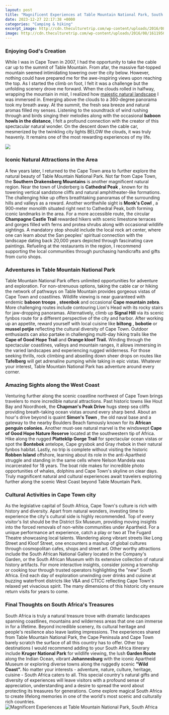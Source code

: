 ```yaml
---
layout: post
title: "Magnificent Experiences at Table Mountain National Park, South Africa"
date: 2023-12-27 22:17:38 +0000
categories: "Camping & hiking"
excerpt_image: http://cdn.theculturetrip.com/wp-content/uploads/2016/08/16119501769_b9f3c87e12_k.jpg
image: http://cdn.theculturetrip.com/wp-content/uploads/2016/08/16119501769_b9f3c87e12_k.jpg
---
```


### Enjoying God's Creation
While I was in Cape Town in 2007, I had the opportunity to take the cable car up to the summit of Table Mountain. From afar, the massive flat-topped mountain seemed intimidating towering over the city below. However, nothing could have prepared me for the awe-inspiring views upon reaching the top. As I started the climb on foot, I felt it was a challenge but the unfolding scenery drove me forward. When the clouds rolled in halfway, wrapping the mountain in mist, I realized how [majestic natural landscape](https://store.fi.io.vn/chihuahua-dog-training-good-boy-k-lovers-gift-t-shirt) I was immersed in. Emerging above the clouds to a 360-degree panorama took my breath away. At the summit, the fresh sea breeze and natural aromas filled my senses. Listening to the soundtrack of wind rushing through and birds singing their melodies along with the occasional **baboon howls in the distance**, I felt a profound connection with the creator of this spectacular natural wonder. On the descent down the cable car, mesmerized by the twinkling city lights BELOW the clouds, it was truly heavenly. It remains one of the most rewarding experiences of my life.  

![](https://allroundafrica.com/wp-content/uploads/2020/05/The-Natural-Beauty-Of-The-Table-Mountain-National-Park-Cape-Town-min.jpg)
### Iconic Natural Attractions in the Area
A few years later, I returned to the Cape Town area to further explore the natural beauty of Table Mountain National Park. Not far from Cape Town, the **Southern Drakensberg Mountains** is another magnificent natural region. Near the town of Underberg is **Cathedral Peak** , known for its towering vertical sandstone cliffs and natural amphitheater-like formations. The challenging hike up offers breathtaking panoramas of the surrounding hills and valleys as a reward. Another worthwhile sight is **Monk's Cowl** , a 900-meter monolith situated right next to Cathedral Peak, both forming iconic landmarks in the area. For a more accessible route, the circular **Champagne Castle Trail** rewarded hikers with scenic limestone terraces and gorges filled with ferns and protea shrubs along with occasional wildlife sightings. A mandatory stop should include the local rock art center, where one can learn about the San peoples' spiritual connection with the landscape dating back 20,000 years depicted through fascinating cave paintings. Refueling at the restaurants in the region, I recommend supporting the local communities through purchasing handicrafts and gifts from curio shops. 
### Adventures in Table Mountain National Park
Table Mountain National Park offers unlimited opportunities for adventure and exploration. For non-strenuous options, taking the cable car or hiking the network of pathways on Table Mountain provides gorgeous vistas of Cape Town and coastlines. Wildlife viewing is near guaranteed with endemic **baboon troops** , **steenbok** and occasional **Cape mountain zebra**. More challenging routes include contouring Lion's Head with its rocky stairs for jaw-dropping panoramas. Alternatively, climb up **Signal Hill** via its scenic fynbos route for a different perspective of the city and harbor. After working up an appetite, reward yourself with local cuisine like **biltong** , **bobotie** or **mussel potjie** reflecting the cultural diversity of Cape Town. Outdoor enthusiasts can also partake in challenging multi-day hiking trails like the **Cape of Good Hope Trail** and **Orange kloof Trail.** Winding through the spectacular coastlines, valleys and mountain ranges, it allows immersing in the varied landscapes and experiencing rugged wilderness. For those seeking thrills, rock climbing and abseiling down sheer drops on routes like **Tafelberg** will get adrenaline pumping while taking in epic vistas. Whatever your interest, Table Mountain National Park has adventure around every corner.          
### Amazing Sights along the West Coast
Venturing further along the scenic coastline northwest of Cape Town brings travelers to more incredible natural attractions. Past historic towns like Hout Bay and Noordhoek, the **Chapman's Peak Drive** hugs steep sea cliffs providing breath-taking ocean vistas around every sharp bend. About an hour's drive beyond is quaint **Simon's Town** , the old naval base and a gateway to the nearby Boulders Beach famously known for its **African penguin colonies.** Another must-see natural marvel is the windswept **Cape of Good Hope Nature Reserve** located at the southwestern tip of Africa. Hike along the rugged **Platteklip Gorge Trail** for spectacular ocean vistas or spot the **Bontebok** antelope, Cape grysbok and Gray rhebok in their natural fynbos habitat. Lastly, no trip is complete without visiting the historic **Robben Island** offshore, learning about its role in the anti-Apartheid struggle and standing in the same cells where Nelson Mandela was incarcerated for 18 years. The boat ride makes for incredible photo opportunities of whales, dolphins and Cape Town's skyline on clear days. Truly magnificent natural and cultural experiences await travelers exploring further along the scenic West Coast beyond Table Mountain Park.       
### Cultural Activities in Cape Town city
As the legislative capital of South Africa, Cape Town's culture is rich with history and diversity. Apart from natural wonders, investing time to experience the city's cultural side is highly recommended. Top of every visitor's list should be the District Six Museum, providing moving insights into the forced removals of non-white communities under Apartheid. For a unique performance art experience, catch a play or two at The Fugard Theatre showcasing local talents. Wandering along vibrant streets like Long Street and Kloof Street, one encounters a mashup of global cultures through cosmopolitan cafes, shops and street art. Other worthy attractions include the South African National Gallery located in the Company's Garden, or the South African Museum with its extensive collection of natural history artifacts. For more interactive insights, consider joining a township or cooking tour through trusted operators highlighting the "new" South Africa. End each day of exploration unwinding over drinks and cuisine at buzzing waterfront districts like V&A and CTICC reflecting Cape Town's relaxed yet vivacious spirit. The many dimensions of this historic city ensure return visits for years to come.           
### Final Thoughts on South Africa's Treasures
South Africa is truly a natural treasure trove with dramatic landscapes spanning coastlines, mountains and wilderness areas that one can immerse in for a lifetime. Beyond incredible scenery, its cultural heritage and people's resilience also leave lasting impressions. The experiences shared from Table Mountain National Park, the Cape Peninsula and Cape Town barely scratch the surface of all this country has to offer. Other top destinations I would recommend adding to your South Africa itinerary include **Kruger National Park** for wildlife viewing, the lush **Garden Route** along the Indian Ocean, vibrant **Johannesburg** with the iconic Apartheid Museum or exploring diverse towns along the ruggedly scenic **"Wild Coast".** No matter your interests - adventure, nature, culture, heritage, cuisine - South Africa caters to all. This special country's natural gifts and diversity of experiences will leave visitors with a profound sense of appreciation, understanding and a desire to spread the word about protecting its treasures for generations. Come explore magical South Africa to create lifelong memories in one of the world's most scenic and culturally rich countries.       
![Magnificent Experiences at Table Mountain National Park, South Africa](http://cdn.theculturetrip.com/wp-content/uploads/2016/08/16119501769_b9f3c87e12_k.jpg)